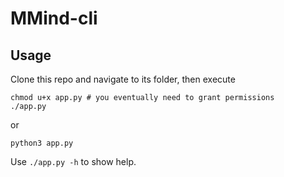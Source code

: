 # MMind-cli

## Usage

Clone this repo and navigate to its folder, then execute

```
chmod u+x app.py # you eventually need to grant permissions
./app.py
```

or

```
python3 app.py
```

Use `./app.py -h` to show help.


